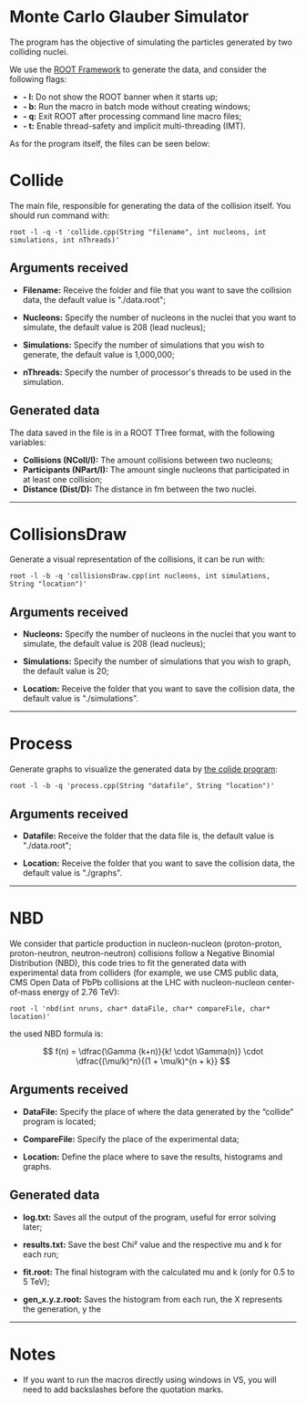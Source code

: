 # Monte Carlo Glauber Simulator

The program has the objective of simulating the particles generated by two colliding nuclei.

We use the [ROOT Framework](https://root.cern/)
to generate the data, and consider the following flags:

* __- l:__ Do not show the ROOT banner when it starts up;
* __- b:__ Run the macro in batch mode without creating windows;
* __- q:__ Exit ROOT after processing command line macro files;
* __- t:__ Enable thread-safety and implicit multi-threading (IMT).

As for the program itself, the files can be seen below:

# Collide

The main file, responsible for generating the data of the collision itself.
You should run command with:

    root -l -q -t 'collide.cpp(String "filename", int nucleons, int simulations, int nThreads)'

## Arguments received

* __Filename:__ Receive the folder and file that you want to save the collision data, the
default value is "./data.root";

* __Nucleons:__ Specify the number of nucleons in the nuclei that you want to simulate, the
default value is 208 (lead nucleus);

* __Simulations:__ Specify the number of simulations that you wish to generate, the default
value is 1,000,000;

* __nThreads:__ Specify the number of processor's threads to be used in the simulation.

## Generated data

The data saved in the file is in a ROOT TTree format, with
the following variables:
* __Collisions (NColl/I):__ The amount collisions between two nucleons;
* __Participants (NPart/I):__ The amount single nucleons that participated in at least
  one collision;
* __Distance (Dist/D):__ The distance in fm between the two nuclei.

***
# CollisionsDraw

Generate a visual representation of the collisions, it can be run with:

    root -l -b -q 'collisionsDraw.cpp(int nucleons, int simulations, String "location")'

## Arguments received

* __Nucleons:__ Specify the number of nucleons in the nuclei that you want to simulate,
the default value is 208 (lead nucleus);

* __Simulations:__ Specify the number of simulations that you wish to graph, the default
value is 20;

* __Location:__ Receive the folder that you want to save the collision data, the default
value is "./simulations".

***
# Process

Generate graphs to visualize the generated data by
[the colide program](#Collide):

    root -l -b -q 'process.cpp(String "datafile", String "location")'

## Arguments received

* __Datafile:__ Receive the folder that the data file is, the default value is "./data.root";

* __Location:__ Receive the folder that you want to save the collision data, the default value is "./graphs".

***
# NBD

We consider that particle production in nucleon-nucleon (proton-proton, proton-neutron, neutron-neutron) collisions follow a Negative Binomial Distribution (NBD), this code tries to fit the generated data with experimental data from colliders (for example, we use CMS public data, CMS Open Data of PbPb collisions at the LHC with nucleon-nucleon center-of-mass energy of 2.76 TeV):

    root -l 'nbd(int nruns, char* dataFile, char* compareFile, char* location)'

the used NBD formula is:

$$ f(n) = \dfrac{\Gamma (k+n)}{k! \cdot \Gamma(n)} \cdot \dfrac{(\mu/k)^n}{(1 + \mu/k)^{n + k}} $$

## Arguments received

* __DataFile:__ Specify the place of where the data generated by the “collide” program is located;

* __CompareFile:__ Specify the place of the experimental data;

* __Location:__ Define the place where to save the results, histograms and graphs.

## Generated data

* __log.txt:__ Saves all the output of the program, useful for error solving later;

* __results.txt:__ Save the best Chi² value and the respective mu and k for each run;  

* __fit.root:__ The final histogram with the calculated mu and k (only for 0.5 to 5 TeV);

* __gen_x.y.z.root:__ Saves the histogram from each run, the X represents the generation, y the 

***

# Notes

* If you want to run the macros directly using windows in VS, you will need to add backslashes
before the quotation marks.
